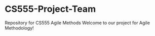 # CS555-Project-Team
Repository for CS555 Agile Methods
Welcome to our project for Agile Methodology!
